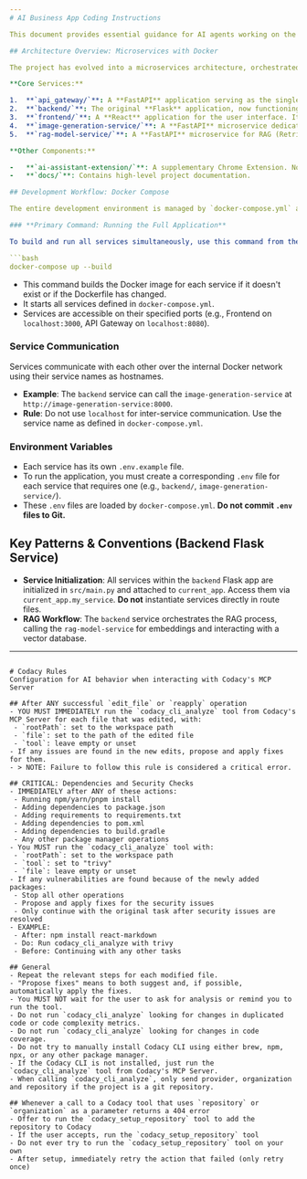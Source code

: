 ```yaml
---
# AI Business App Coding Instructions

This document provides essential guidance for AI agents working on the AI Business App codebase.

## Architecture Overview: Microservices with Docker

The project has evolved into a microservices architecture, orchestrated by Docker Compose. This is the primary way to run and develop the application.

**Core Services:**

1.  **`api_gateway/`**: A **FastAPI** application serving as the single entry point for all external traffic. It routes requests to the appropriate downstream service.
2.  **`backend/`**: The original **Flask** application, now functioning as a core service handling business logic, database interactions, and integrations (Notion, Airtable).
3.  **`frontend/`**: A **React** application for the user interface. It communicates with the `api_gateway`.
4.  **`image-generation-service/`**: A **FastAPI** microservice dedicated to generating images using Vertex AI.
5.  **`rag-model-service/`**: A **FastAPI** microservice for RAG (Retrieval-Augmented Generation) workflows, using LangChain and Pinecone.

**Other Components:**

-   **`ai-assistant-extension/`**: A supplementary Chrome Extension. Not part of the core Dockerized services.
-   **`docs/`**: Contains high-level project documentation.

## Development Workflow: Docker Compose

The entire development environment is managed by `docker-compose.yml` at the project root.

### **Primary Command: Running the Full Application**

To build and run all services simultaneously, use this command from the project root:

```bash
docker-compose up --build
```

-   This command builds the Docker image for each service if it doesn't exist or if the Dockerfile has changed.
-   It starts all services defined in `docker-compose.yml`.
-   Services are accessible on their specified ports (e.g., Frontend on `localhost:3000`, API Gateway on `localhost:8080`).

### Service Communication

Services communicate with each other over the internal Docker network using their service names as hostnames.

-   **Example**: The `backend` service can call the `image-generation-service` at `http://image-generation-service:8000`.
-   **Rule**: Do not use `localhost` for inter-service communication. Use the service name as defined in `docker-compose.yml`.

### Environment Variables

-   Each service has its own `.env.example` file.
-   To run the application, you must create a corresponding `.env` file for each service that requires one (e.g., `backend/`, `image-generation-service/`).
-   These `.env` files are loaded by `docker-compose.yml`. **Do not commit `.env` files to Git.**

## Key Patterns & Conventions (Backend Flask Service)

-   **Service Initialization**: All services within the `backend` Flask app are initialized in `src/main.py` and attached to `current_app`. Access them via `current_app.my_service`. **Do not** instantiate services directly in route files.
-   **RAG Workflow**: The `backend` service orchestrates the RAG process, calling the `rag-model-service` for embeddings and interacting with a vector database.

---
```

# Codacy Rules
Configuration for AI behavior when interacting with Codacy's MCP Server

## After ANY successful `edit_file` or `reapply` operation
- YOU MUST IMMEDIATELY run the `codacy_cli_analyze` tool from Codacy's MCP Server for each file that was edited, with:
 - `rootPath`: set to the workspace path
 - `file`: set to the path of the edited file
 - `tool`: leave empty or unset
- If any issues are found in the new edits, propose and apply fixes for them.
- > NOTE: Failure to follow this rule is considered a critical error.

## CRITICAL: Dependencies and Security Checks
- IMMEDIATELY after ANY of these actions:
 - Running npm/yarn/pnpm install
 - Adding dependencies to package.json
 - Adding requirements to requirements.txt
 - Adding dependencies to pom.xml
 - Adding dependencies to build.gradle
 - Any other package manager operations
- You MUST run the `codacy_cli_analyze` tool with:
 - `rootPath`: set to the workspace path
 - `tool`: set to "trivy"
 - `file`: leave empty or unset
- If any vulnerabilities are found because of the newly added packages:
 - Stop all other operations
 - Propose and apply fixes for the security issues
 - Only continue with the original task after security issues are resolved
- EXAMPLE:
 - After: npm install react-markdown
 - Do: Run codacy_cli_analyze with trivy
 - Before: Continuing with any other tasks

## General
- Repeat the relevant steps for each modified file.
- "Propose fixes" means to both suggest and, if possible, automatically apply the fixes.
- You MUST NOT wait for the user to ask for analysis or remind you to run the tool.
- Do not run `codacy_cli_analyze` looking for changes in duplicated code or code complexity metrics.
- Do not run `codacy_cli_analyze` looking for changes in code coverage.
- Do not try to manually install Codacy CLI using either brew, npm, npx, or any other package manager.
- If the Codacy CLI is not installed, just run the `codacy_cli_analyze` tool from Codacy's MCP Server.
- When calling `codacy_cli_analyze`, only send provider, organization and repository if the project is a git repository.

## Whenever a call to a Codacy tool that uses `repository` or `organization` as a parameter returns a 404 error
- Offer to run the `codacy_setup_repository` tool to add the repository to Codacy
- If the user accepts, run the `codacy_setup_repository` tool
- Do not ever try to run the `codacy_setup_repository` tool on your own
- After setup, immediately retry the action that failed (only retry once)
